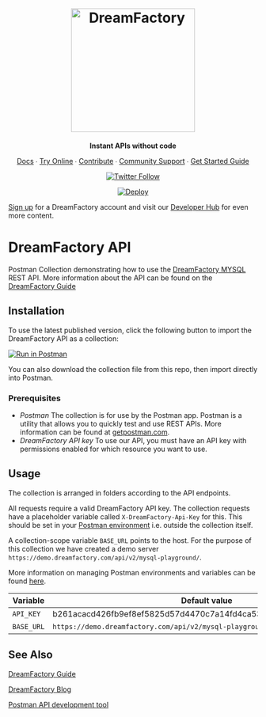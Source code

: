 <h1 align="center">
    <a href="https://dreamfactory.com/">
    <img src="https://raw.githubusercontent.com/dreamfactorysoftware/dreamfactory/master/readme/vertical-logo-fullcolor.png" alt="DreamFactory" width="250" /></a>
</h1>

<p align="center">
    <strong>Instant APIs without code</strong>
</p>

<p align="center">
    <a href="https://wiki.dreamfactory.com">Docs</a> ∙ <a href="https://genie.dreamfactory.com">Try Online</a> ∙ <a href="https://github.com/dreamfactorysoftware/dreamfactory/blob/master/CONTRIBUTING.md">Contribute</a> ∙ <a href="http://community.dreamfactory.com/">Community Support</a> ∙ <a href="http://guide.dreamfactory.com/">Get Started Guide</a>
</p>
<p align="center">
    <a href="https://twitter.com/dfsoftwareinc?lang=en"><img alt="Twitter Follow" src="https://img.shields.io/twitter/follow/dfsoftwareinc.svg?style=social"></a>
</p>

<p align="center">
<a href="https://heroku.com/deploy?template=https://github.com/dreamfactorysoftware/dreamfactory">
  <img src="https://www.herokucdn.com/deploy/button.svg" alt="Deploy">
</a>
</p>


[Sign up](https://genie.dreamfactory.com/register) for a DreamFactory account and visit our [Developer Hub](https://developers.DreamFactory.com) for even more content.

#  DreamFactory API

Postman Collection demonstrating how to use the [DreamFactory MYSQL](https://guide.dreamfactory.com/docs/chapter03.html#generating-a-mysql-backed-api) REST API.
More information about the API can be found on the [DreamFactory Guide](https://developers.DreamFactory.com/api/)

## Installation

To use the latest published version, click the following button to import the DreamFactory API as a collection:

[![Run in Postman](https://s3.amazonaws.com/postman-static/run-button.png)](https://app.getpostman.com/run-collection/5d9ae743a661a15d64bb)

You can also download the collection file from this repo, then import directly into Postman.

### Prerequisites

- *Postman* The collection is for use by the Postman app. Postman is a utility that allows you to quickly test and use REST APIs. More information can be found at [getpostman.com](https://www.getpostman.com/).
- *DreamFactory API key* To use our API, you must have an API key with permissions enabled for which resource you want to use.

## Usage

The collection is arranged in folders according to the API endpoints.

All requests require a valid DreamFactory API key.  The collection requests have a placeholder variable called `X-DreamFactory-Api-Key` for this.
This should be set in your [Postman environment](https://learning.postman.com/docs/postman/variables-and-environments/variables/#understanding-variables-and-environments) i.e. outside the collection itself.

A collection-scope variable `BASE_URL` points to the host. For the purpose of this collection we have created a demo server `https://demo.dreamfactory.com/api/v2/mysql-playground/`.

More information on managing Postman environments and variables can be found [here](https://www.getpostman.com/docs/v6/postman/environments_and_globals/variables).

|Variable  |Default value               |Set in         |
|----------|----------------------------|---------------|
|`API_KEY` |b261acacd426fb9ef8ef5825d57d4470c7a14fd4ca5350b00dd015bb3bdcd6e6                          |Collection    |-                |-      |
|`BASE_URL`|`https://demo.dreamfactory.com/api/v2/mysql-playground/` |Collection     |Environment      |`https://api.eu.DreamFactory.com`|



## See Also

[DreamFactory Guide](https://guide.dreamfactory.com/docs/)

[DreamFactory Blog](https://blog.dreamfactory.com/)

[Postman API development tool](https://www.getpostman.com/)
